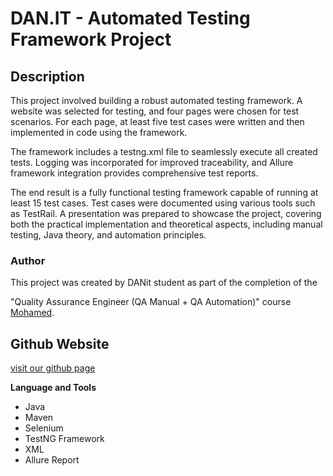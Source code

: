 # DAN.IT - Automated Testing Framework Project

 
## Description
This project involved building a robust automated testing framework. A website was selected for testing, and four pages were chosen for test scenarios. For each page, at least five test cases were written and then implemented in code using the framework.

The framework includes a testng.xml file to seamlessly execute all created tests. Logging was incorporated for improved traceability, and Allure framework integration provides comprehensive test reports.

The end result is a fully functional testing framework capable of running at least 15 test cases. Test cases were documented using various tools such as TestRail. A presentation was prepared to showcase the project, covering both the practical implementation and theoretical aspects, including manual testing, Java theory, and automation principles.

### Author
This project was created by DANit student as part of the completion of the 

"Quality Assurance Engineer (QA Manual + QA Automation)" course [Mohamed](https://github.com/moahmadkamel).

## Github Website

[visit our github page](https://github.com/moahmadkamel/FrameQA)

**Language and Tools**
- Java
- Maven
- Selenium
- TestNG Framework
- XML
- Allure Report
